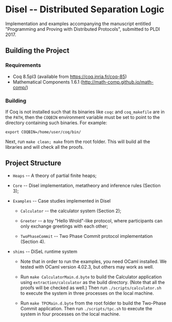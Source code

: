 # Disel -- Distributed Separation Logic

Implementation and examples accompanying the manuscript entitled
"Programming and Proving with Distributed Protocols", submitted to
PLDI 2017.

## Building the Project

### Requirements

* Coq 8.5pl3 (available from https://coq.inria.fr/coq-85)
* Mathematical Components 1.6.1 (http://math-comp.github.io/math-comp/)

### Building

If Coq is not installed such that its binaries like `coqc` and
`coq_makefile` are in the `PATH`, then the `COQBIN` environment variable
must be set to point to the directory containing such binaries.  For
example:

```
export COQBIN=/home/user/coq/bin/
```

Next, run `make clean; make` from the root folder. This will build all
the libraries and will check all the proofs.

## Project Structure

* `Heaps` -- A theory of partial finite heaps; 

* `Core` -- Disel implementation, metatheory and inference rules
                  (Section 3);

* `Examples` -- Case studies implemented in Disel

	- `Calculator` -- the calculator system (Section 2);

	- `Greeter` -- a toy "Hello Wrold"-like protocol, where
         participants can only exchange greetings with each other;

	- `TwoPhaseCommit` -- Two Phase Commit protocol implementation
		 (Section 4).

* `shims` -- DiSeL runtime system
    - Note that in order to run the examples, you need OCaml installed.
      We tested with OCaml version 4.02.3, but others may work as well.

    - Run `make CalculatorMain.d.byte` to build the Calculator
      application using `extraction/calculator` as the build directory.
      (Note that all the proofs will be checked as well.) Then run
      `./scripts/calculator.sh` to execute the system in three processes
      on the local machine.

    - Run `make TPCMain.d.byte` from the root folder to build the
      Two-Phase Commit application. Then run `./scripts/tpc.sh` to
      execute the system in four processes on the local machine.
